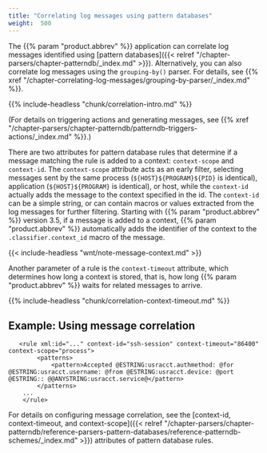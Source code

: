 ```yaml
---
title: "Correlating log messages using pattern databases"
weight:  500
---
```

<!-- DISCLAIMER: This file is based on the syslog-ng Open Source Edition documentation https://github.com/balabit/syslog-ng-ose-guides/commit/2f4a52ee61d1ea9ad27cb4f3168b95408fddfdf2 and is used under the terms of The syslog-ng Open Source Edition Documentation License. The file has been modified by Axoflow. -->

The {{% param "product.abbrev" %}} application can correlate log messages identified using [pattern databases]({{< relref "/chapter-parsers/chapter-patterndb/_index.md" >}}). Alternatively, you can also correlate log messages using the `grouping-by()` parser. For details, see {{% xref "/chapter-correlating-log-messages/grouping-by-parser/_index.md" %}}.

{{% include-headless "chunk/correlation-intro.md" %}}

(For details on triggering actions and generating messages, see {{% xref "/chapter-parsers/chapter-patterndb/patterndb-triggers-actions/_index.md" %}}.)

There are two attributes for pattern database rules that determine if a message matching the rule is added to a context: `context-scope` and `context-id`. The `context-scope` attribute acts as an early filter, selecting messages sent by the same process (`${HOST}${PROGRAM}${PID}` is identical), application (`${HOST}${PROGRAM}` is identical), or host, while the `context-id` actually adds the message to the context specified in the id. The `context-id` can be a simple string, or can contain macros or values extracted from the log messages for further filtering. Starting with {{% param "product.abbrev" %}} version 3.5, if a message is added to a context, {{% param "product.abbrev" %}} automatically adds the identifier of the context to the `.classifier.context_id` macro of the message.

{{< include-headless "wnt/note-message-context.md" >}}

Another parameter of a rule is the `context-timeout` attribute, which determines how long a context is stored, that is, how long {{% param "product.abbrev" %}} waits for related messages to arrive.

{{% include-headless "chunk/correlation-context-timeout.md" %}}


## Example: Using message correlation

```shell
   <rule xml:id="..." context-id="ssh-session" context-timeout="86400" context-scope="process">
        <patterns>
            <pattern>Accepted @ESTRING:usracct.authmethod: @for @ESTRING:usracct.username: @from @ESTRING:usracct.device: @port @ESTRING:: @@ANYSTRING:usracct.service@</pattern>
        </patterns>
    ...
    </rule>
```


For details on configuring message correlation, see the [context-id, context-timeout, and context-scope]({{< relref "/chapter-parsers/chapter-patterndb/reference-parsers-pattern-databases/reference-patterndb-schemes/_index.md" >}}) attributes of pattern database rules.
